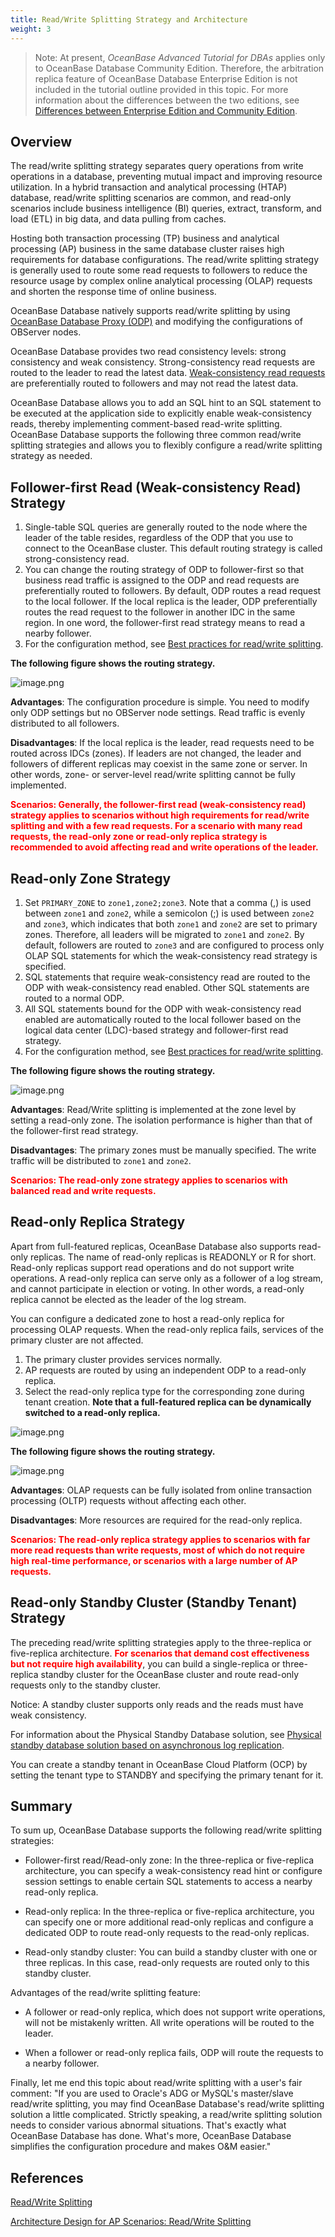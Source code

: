 ```yaml
---
title: Read/Write Splitting Strategy and Architecture
weight: 3
---
```


> Note: At present, *OceanBase Advanced Tutorial for DBAs* applies only to OceanBase Database Community Edition. Therefore, the arbitration replica feature of OceanBase Database Enterprise Edition is not included in the tutorial outline provided in this topic. For more information about the differences between the two editions, see [Differences between Enterprise Edition and Community Edition](https://en.oceanbase.com/docs/common-oceanbase-database-10000000001714481).

## Overview
The read/write splitting strategy separates query operations from write operations in a database, preventing mutual impact and improving resource utilization. In a hybrid transaction and analytical processing (HTAP) database, read/write splitting scenarios are common, and read-only scenarios include business intelligence (BI) queries, extract, transform, and load (ETL) in big data, and data pulling from caches.

Hosting both transaction processing (TP) business and analytical processing (AP) business in the same database cluster raises high requirements for database configurations. The read/write splitting strategy is generally used to route some read requests to followers to reduce the resource usage by complex online analytical processing (OLAP) requests and shorten the response time of online business.

OceanBase Database natively supports read/write splitting by using [OceanBase Database Proxy (ODP)](https://open.oceanbase.com/blog/10900290) and modifying the configurations of OBServer nodes.

OceanBase Database provides two read consistency levels: strong consistency and weak consistency. Strong-consistency read requests are routed to the leader to read the latest data. [Weak-consistency read requests](https://en.oceanbase.com/docs/common-oceanbase-database-10000000001029729) are preferentially routed to followers and may not read the latest data.

OceanBase Database allows you to add an SQL hint to an SQL statement to be executed at the application side to explicitly enable weak-consistency reads, thereby implementing comment-based read-write splitting. OceanBase Database supports the following three common read/write splitting strategies and allows you to flexibly configure a read/write splitting strategy as needed.

## Follower-first Read (Weak-consistency Read) Strategy
1. Single-table SQL queries are generally routed to the node where the leader of the table resides, regardless of the ODP that you use to connect to the OceanBase cluster. This default routing strategy is called strong-consistency read.
2. You can change the routing strategy of ODP to follower-first so that business read traffic is assigned to the ODP and read requests are preferentially routed to followers. By default, ODP routes a read request to the local follower. If the local replica is the leader, ODP preferentially routes the read request to the follower in another IDC in the same region. In one word, the follower-first read strategy means to read a nearby follower.
3. For the configuration method, see [Best practices for read/write splitting](https://en.oceanbase.com/docs/common-best-practices-10000000001714402).

**The following figure shows the routing strategy.**

![image.png](/img/user_manual/operation_and_maintenance/en-US/scenario_best_practices/chapter_03_htap/03_read_write_separation_best_practices/001.png)

**Advantages**: The configuration procedure is simple. You need to modify only ODP settings but no OBServer node settings. Read traffic is evenly distributed to all followers.

**Disadvantages**: If the local replica is the leader, read requests need to be routed across IDCs (zones). If leaders are not changed, the leader and followers of different replicas may coexist in the same zone or server. In other words, zone- or server-level read/write splitting cannot be fully implemented.

**<font color="red">Scenarios: Generally, the follower-first read (weak-consistency read) strategy applies to scenarios without high requirements for read/write splitting and with a few read requests. For a scenario with many read requests, the read-only zone or read-only replica strategy is recommended to avoid affecting read and write operations of the leader. </font>**

## Read-only Zone Strategy


1. Set `PRIMARY_ZONE` to `zone1,zone2;zone3`. Note that a comma (,) is used between `zone1` and `zone2`, while a semicolon (;) is used between `zone2` and `zone3`, which indicates that both `zone1` and `zone2` are set to primary zones. Therefore, all leaders will be migrated to `zone1` and `zone2`. By default, followers are routed to `zone3` and are configured to process only OLAP SQL statements for which the weak-consistency read strategy is specified.
2. SQL statements that require weak-consistency read are routed to the ODP with weak-consistency read enabled. Other SQL statements are routed to a normal ODP.
3. All SQL statements bound for the ODP with weak-consistency read enabled are automatically routed to the local follower based on the logical data center (LDC)-based strategy and follower-first read strategy.
4. For the configuration method, see [Best practices for read/write splitting](https://en.oceanbase.com/docs/common-best-practices-10000000001714402).

**The following figure shows the routing strategy.**

![image.png](/img/user_manual/operation_and_maintenance/en-US/scenario_best_practices/chapter_03_htap/03_read_write_separation_best_practices/002.png)

**Advantages**: Read/Write splitting is implemented at the zone level by setting a read-only zone. The isolation performance is higher than that of the follower-first read strategy.

**Disadvantages**: The primary zones must be manually specified. The write traffic will be distributed to `zone1` and `zone2`.

**<font color="red">Scenarios: The read-only zone strategy applies to scenarios with balanced read and write requests. </font>**

## Read-only Replica Strategy
Apart from full-featured replicas, OceanBase Database also supports read-only replicas. The name of read-only replicas is READONLY or R for short. Read-only replicas support read operations and do not support write operations. A read-only replica can serve only as a follower of a log stream, and cannot participate in election or voting. In other words, a read-only replica cannot be elected as the leader of the log stream.

You can configure a dedicated zone to host a read-only replica for processing OLAP requests. When the read-only replica fails, services of the primary cluster are not affected.


1. The primary cluster provides services normally.
2. AP requests are routed by using an independent ODP to a read-only replica.
3. Select the read-only replica type for the corresponding zone during tenant creation. **Note that a full-featured replica can be dynamically switched to a read-only replica.**

![image.png](/img/user_manual/operation_and_maintenance/en-US/scenario_best_practices/chapter_03_htap/03_read_write_separation_best_practices/003.png)


**The following figure shows the routing strategy.**

![image.png](/img/user_manual/operation_and_maintenance/en-US/scenario_best_practices/chapter_03_htap/03_read_write_separation_best_practices/004.png)

**Advantages**: OLAP requests can be fully isolated from online transaction processing (OLTP) requests without affecting each other.

**Disadvantages**: More resources are required for the read-only replica.

**<font color="red">Scenarios: The read-only replica strategy applies to scenarios with far more read requests than write requests, most of which do not require high real-time performance, or scenarios with a large number of AP requests. </font>**

## Read-only Standby Cluster (Standby Tenant) Strategy
The preceding read/write splitting strategies apply to the three-replica or five-replica architecture. **<font color="red">For scenarios that demand cost effectiveness but not require high availability</font>**, you can build a single-replica or three-replica standby cluster for the OceanBase cluster and route read-only requests only to the standby cluster.

Notice: A standby cluster supports only reads and the reads must have weak consistency.

For information about the Physical Standby Database solution, see [Physical standby database solution based on asynchronous log replication](https://oceanbase.github.io/docs/user_manual/operation_and_maintenance/en-US/disaster_recovery_architecture_design/primary_standby_database_solution).

You can create a standby tenant in OceanBase Cloud Platform (OCP) by setting the tenant type to STANDBY and specifying the primary tenant for it.

## Summary
To sum up, OceanBase Database supports the following read/write splitting strategies:

- Follower-first read/Read-only zone: In the three-replica or five-replica architecture, you can specify a weak-consistency read hint or configure session settings to enable certain SQL statements to access a nearby read-only replica.

- Read-only replica: In the three-replica or five-replica architecture, you can specify one or more additional read-only replicas and configure a dedicated ODP to route read-only requests to the read-only replicas.

- Read-only standby cluster: You can build a standby cluster with one or three replicas. In this case, read-only requests are routed only to this standby cluster.

Advantages of the read/write splitting feature:

- A follower or read-only replica, which does not support write operations, will not be mistakenly written. All write operations will be routed to the leader.

- When a follower or read-only replica fails, ODP will route the requests to a nearby follower.


Finally, let me end this topic about read/write splitting with a user's fair comment: "If you are used to Oracle's ADG or MySQL's master/slave read/write splitting, you may find OceanBase Database's read/write splitting solution a little complicated. Strictly speaking, a read/write splitting solution needs to consider various abnormal situations. That's exactly what OceanBase Database has done. What's more, OceanBase Database simplifies the configuration procedure and makes O&M easier."


## References

[Read/Write Splitting](https://open.oceanbase.com/blog/5581452032)

[Architecture Design for AP Scenarios: Read/Write Splitting](https://open.oceanbase.com/blog/1100238)

